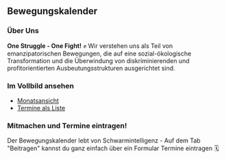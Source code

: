 ## Bewegungskalender

### Über Uns
**One Struggle - One Fight!** ✊ 
Wir verstehen uns als Teil von emanzipatorischen Bewegungen, die auf eine sozial-ökologische Transformation und die Überwindung von diskriminierenden und profitorientierten Ausbeutungsstrukturen ausgerichtet sind. <br>

### Im Vollbild ansehen

- [Monatsansicht](https://cloud.systemli.org/apps/calendar/p/zJsbBZJSQLCfkSsQ-gGA9ttt2T6PQgcKq-GeG6jNfCLSENW2Fs-Brn9ook4EJWMx3ki-a7nAXkDxDETZJm58-df5QdyrBKa6H9Kpa-NpegYZLCqZjpxMa2-Rgk2wiaFQtLXGa5W-Sb94a9Q4pw4fGXTm/dayGridMonth/now)
- [Termine als Liste](https://cloud.systemli.org/apps/calendar/p/zJsbBZJSQLCfkSsQ-gGA9ttt2T6PQgcKq-GeG6jNfCLSENW2Fs-Brn9ook4EJWMx3ki-a7nAXkDxDETZJm58-df5QdyrBKa6H9Kpa-NpegYZLCqZjpxMa2-Rgk2wiaFQtLXGa5W-Sb94a9Q4pw4fGXTm/listMonth/now)

### Mitmachen und Termine eintragen!
Der Bewegungskalender lebt von Schwarmintelligenz - Auf dem Tab "Beitragen" kannst du ganz einfach über ein Formular Termine eintragen 🗓️